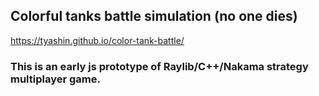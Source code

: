 ## Colorful tanks battle simulation (no one dies)
https://tyashin.github.io/color-tank-battle/

### This is an early js prototype of Raylib/C++/Nakama strategy multiplayer game.
